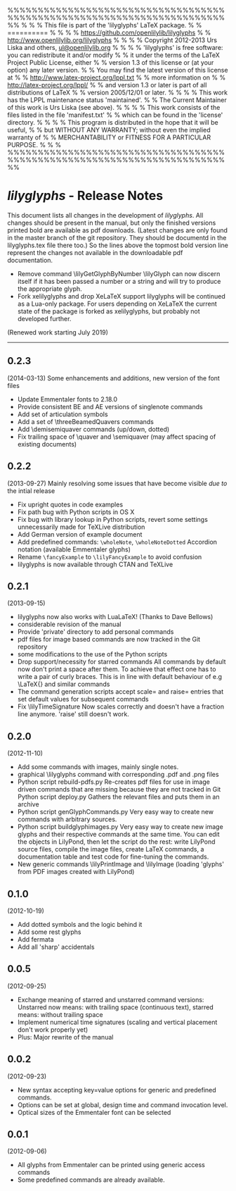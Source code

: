 %%%%%%%%%%%%%%%%%%%%%%%%%%%%%%%%%%%%%%%%%%%%%%%%%%%%%%%%%%%%%%%%%%%%%%%%%%
%                                                                        %
%      This file is part of the 'lilyglyphs' LaTeX package.              %
%                                ==========                              %
%                                                                        %
%              https://github.com/openlilylib/lilyglyphs                 %
%               http://www.openlilylib.org/lilyglyphs                    %
%                                                                        %
%  Copyright 2012-2013 Urs Liska and others, ul@openlilylib.org          %
%                                                                        %
%  'lilyglyphs' is free software: you can redistribute it and/or modify  %
%  it under the terms of the LaTeX Project Public License, either        %
%  version 1.3 of this license or (at your option) any later version.    %
%  You may find the latest version of this license at                    %
%               http://www.latex-project.org/lppl.txt                    %
%  more information on                                                   %
%               http://latex-project.org/lppl/                           %
%  and version 1.3 or later is part of all distributions of LaTeX        %
%  version 2005/12/01 or later.                                          %
%                                                                        %
%  This work has the LPPL maintenance status 'maintained'.               %
%  The Current Maintainer of this work is Urs Liska (see above).         %
%                                                                        %
%  This work consists of the files listed in the file 'manifest.txt'     %
%  which can be found in the 'license' directory.                        %
%                                                                        %
%  This program is distributed in the hope that it will be useful,       %
%  but WITHOUT ANY WARRANTY; without even the implied warranty of        %
%  MERCHANTABILITY or FITNESS FOR A PARTICULAR PURPOSE.                  %
%                                                                        %
%%%%%%%%%%%%%%%%%%%%%%%%%%%%%%%%%%%%%%%%%%%%%%%%%%%%%%%%%%%%%%%%%%%%%%%%%%

*lilyglyphs* - Release Notes
============================
This document lists all changes in the development of *lilyglyphs*.
All changes should be present in the manual, but only the finished versions printed bold are available as pdf downloads. (Latest changes are only found in the master branch of the git repository. They should be documentd in the lilyglyphs.tex file there too.)
So the lines above the topmost bold version line represent the changes not available in the downloadable pdf documentation.


- Remove command \lilyGetGlyphByNumber
  \lilyGlyph can now discern itself if it has been passed a number
  or a string and will try to produce the appropriate glyph.
- Fork xelilyglyphs and drop XeLaTeX support
  lilyglyphs will be continued as a Lua-only package.
  For users depending on XeLaTeX the current state of the package
  is forked as xelilyglyphs, but probably not developed further.

(Renewed work starting July 2019)

---

0.2.3
---
(2014-03-13)
Some enhancements and additions, new version of the font files

- Update Emmentaler fonts to 2.18.0
- Provide consistent BE and AE versions of singlenote commands
- Add set of articulation symbols
- Add a set of \threeBeamedQuavers commands
- Add \demisemiquaver commands (up/down, dotted)
- Fix trailing space of \quaver and \semiquaver
  (may affect spacing of existing documents)

0.2.2
-----
(2013-09-27)
Mainly resolving some issues that have become visible *due to* the intial release

- Fix upright quotes in code examples
- Fix path bug with Python scripts in OS X
- Fix bug with library lookup in Python scripts,
  revert some settings unnecessarily made for TeXLive distribution
- Add German version of example document
- Add predefined commands:
  `\wholeNote`, `\wholeNoteDotted`
  Accordion notation (available Emmentaler glyphs)
- Rename `\fancyExample` to `\lilyFancyExample` to avoid confusion
- lilyglyphs is now available through CTAN and TeXLive

0.2.1
-----
(2013-09-15)

- lilyglyphs now also works with LuaLaTeX!
  (Thanks to Dave Bellows)
- considerable revision of the manual
- Provide 'private' directory to add personal commands
- pdf files for image based commands are now tracked in the Git repository
- some modifications to the use of the Python scripts
- Drop support/necessity for starred commands
  All commands by default now don't print a space after them.
  To achieve that effect one has to write a pair of curly braces.
  This is in line with default behaviour of e.g \LaTeX{} and similar commands
- The command generation scripts accept scale= and raise= entries
  that set default values for subsequent commands
- Fix \lilyTimeSignature
  Now scales correctly and doesn't have a fraction line anymore.
  'raise' still doesn't work.

0.2.0
-----
(2012-11-10)

- Add some commands with images, mainly single notes.
- graphical \lilyglyphs command with corresponding .pdf and .png files
- Python script rebuild-pdfs.py
  Re-creates pdf files for use in image driven commands that are missing
  because they are not tracked in Git
  Python script deploy.py
  Gathers the relevant files and puts them in an archive
- Python script genGlyphCommands.py
  Very easy way to create new commands with arbitrary sources.
- Python script buildglyphimages.py
  Very easy way to create new image glyphs and their respective commands
  at the same time. You can edit the objects in LilyPond, then
  let the script do the rest: write LilyPond source files, compile the image files,
  create LaTeX commands, a documentation table and test code for fine-tuning the commands.
- New generic commands \lilyPrintImage and \lilyImage
  (loading 'glyphs' from PDF images created with LilyPond)

0.1.0
-----
(2012-10-19)

- Add dotted symbols and the logic behind it
- Add some rest glyphs
- Add fermata
- Add all 'sharp' accidentals

0.0.5
-----
(2012-09-25)

- Exchange meaning of starred and unstarred command versions:
  Unstarred now means: with trailing space (continuous text),
  starred means: without trailing space
- Implement numerical time signatures
  (scaling and vertical placement don't work properly yet)
- Plus: Major rewrite of the manual

0.0.2
-----
(2012-09-23)

- New syntax accepting key=value options for generic and predefined commands.
- Options can be set at global, design time and command invocation level.
- Optical sizes of the Emmentaler font can be selected

0.0.1
-----
(2012-09-06)

- All glyphs from Emmentaler can be printed using generic access commands
- Some predefined commands are already available.

